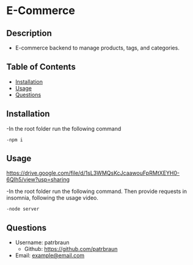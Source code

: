 # E-Commerce
## Description
  * E-commerce backend to manage products, tags, and categories.

## Table of Contents
  - [Installation](#installation)
  - [Usage](#usage)
  - [Questions](#questions)

## Installation
  -In the root folder run the following command 

    -npm i

## Usage

https://drive.google.com/file/d/1sL3WMQsKcJcaawouFpRMtXEYH0-6QIh5/view?usp=sharing

  -In the root folder run the following command. Then provide requests in insomnia, following the usage video.
    
    -node server
  
  

## Questions
  * Username: patrbraun
    * Github: https://github.com/patrbraun
  * Email: example@email.com